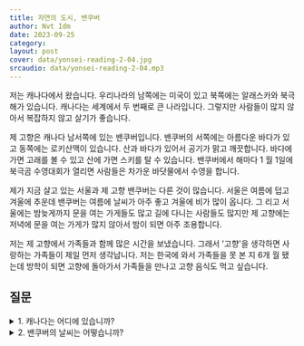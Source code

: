 ```yaml
---
title: 자연의 도시, 밴쿠버
author: Nvt Idm
date: 2023-09-25
category: 
layout: post
cover: data/yonsei-reading-2-04.jpg
srcaudio: data/yonsei-reading-2-04.mp3
---
```


저는 캐나다에서 왔습니다.
우리나라의 남쪽에는 미국이 있고 북쪽에는 알래스카와 북극해가 있습니다.
캐나다는 세계에서 두 번째로 큰 나라입니다.
그렇지만 사람들이 많지 않아서 복잡하지 않고 살기가 좋습니다.

제 고향은 캐나다 남서쪽에 있는 밴쿠버입니다.
밴쿠버의 서쪽에는 아름다운 바다가 있고 동쪽에는 로키산맥이 있습니다.
산과 바다가 있어서 공기가 맑고 깨끗합니다.
바다에 가면 고래를 볼 수 있고 산에 가면 스키를 탈 수 있습니다.
밴쿠버에서 해마다 1 월 1일에 북극곰 수영대회가 열리면 사람들은 차가운 바닷물에서 수영을 합니다.

제가 지금 살고 있는 서울과 제 고향 밴쿠버는 다른 것이 많습니다.
서울은 여름에 덥고 겨울에 추운데 밴쿠버는 여름에 날씨가 아주 좋고 겨울에 비가 많이 옵니다.
그 리고 서울에는 밤늦게까지 문을 여는 가게들도 많고 길에 다니는 사람들도 많지만 제 고향에는 저녁에 문을 여는 가게가 많지 않아서 밤이 되면 아주 조용합니다.

저는 제 고향에서 가족들과 함께 많은 시간을 보냈습니다.
그래서 '고향'을 생각하면 사랑하는 가족들이 제일 먼저 생각납니다.
저는 한국에 와서 가족들을 못 본 지 6개 월 됐는데 방학이 되면 고향에 돌아가서 가족들을 만나고 고향 음식도 먹고 싶습니다.

## 질문

<details>

<summary>1. 캐나다는 어디에 있습니까?</summary>

미국의 북쪽, 알래스카와 북극해의 남쪽에 있습니다.

</details>

<details>

<summary>2. 밴쿠버의 날씨는 어떻습니까?</summary>

여름에는 날씨가 좋고 겨울에는 비가 많이 옵니다.

</details>